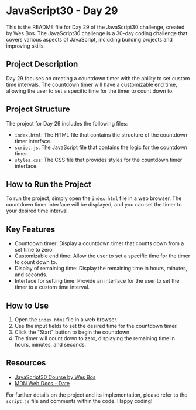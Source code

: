 # JavaScript30 - Day 29

This is the README file for Day 29 of the JavaScript30 challenge, created by Wes Bos. The JavaScript30 challenge is a 30-day coding challenge that covers various aspects of JavaScript, including building projects and improving skills.

## Project Description

Day 29 focuses on creating a countdown timer with the ability to set custom time intervals. The countdown timer will have a customizable end time, allowing the user to set a specific time for the timer to count down to.

## Project Structure

The project for Day 29 includes the following files:

- `index.html`: The HTML file that contains the structure of the countdown timer interface.
- `script.js`: The JavaScript file that contains the logic for the countdown timer.
- `styles.css`: The CSS file that provides styles for the countdown timer interface.

## How to Run the Project

To run the project, simply open the `index.html` file in a web browser. The countdown timer interface will be displayed, and you can set the timer to your desired time interval.

## Key Features

- Countdown timer: Display a countdown timer that counts down from a set time to zero.
- Customizable end time: Allow the user to set a specific time for the timer to count down to.
- Display of remaining time: Display the remaining time in hours, minutes, and seconds.
- Interface for setting time: Provide an interface for the user to set the timer to a custom time interval.

## How to Use

1. Open the `index.html` file in a web browser.
2. Use the input fields to set the desired time for the countdown timer.
3. Click the "Start" button to begin the countdown.
4. The timer will count down to zero, displaying the remaining time in hours, minutes, and seconds.

## Resources

- [JavaScript30 Course by Wes Bos](https://javascript30.com/)
- [MDN Web Docs - Date](https://developer.mozilla.org/en-US/docs/Web/JavaScript/Reference/Global_Objects/Date)

For further details on the project and its implementation, please refer to the `script.js` file and comments within the code. Happy coding!
